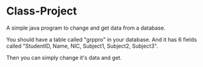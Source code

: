 # Class-Project
A simple java program to change and get data from a database.

You should have a table called "grppro" in your database.
And it has 6 fields called "StudentID, Name, NIC, Subject1, Subject2, Subject3".

Then you can simply change it's data and get.
